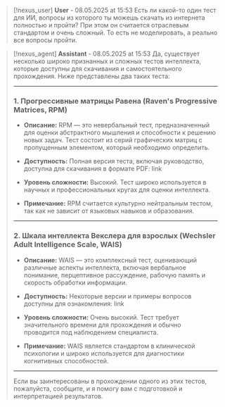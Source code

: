 >[!nexus_user] **User** - 08.05.2025 at 15:53
> Есть ли какой-то один тест для ИИ, вопросы из которого ты можешь скачать из интернета полностью и пройти? При этом он считается отраслевым стандартом и очень сложный. То есть не моделировать, а реально все вопросы пройти.
<!-- UID: bbb21fb6-3216-43ee-825b-29bce0aaa663 -->




>[!nexus_agent] **Assistant** - 08.05.2025 at 15:53
> Да, существует несколько широко признанных и сложных тестов интеллекта, которые доступны для скачивания и самостоятельного прохождения. Ниже представлены два таких теста:
> 
> ---
> 
> ### **1. Прогрессивные матрицы Равена (Raven's Progressive Matrices, RPM)**
> 
> - **Описание:** RPM — это невербальный тест, предназначенный для оценки абстрактного мышления и способности к решению новых задач. Тест состоит из серий графических матриц с пропущенным элементом, который необходимо определить.
> 
> - **Доступность:** Полная версия теста, включая руководство, доступна для скачивания в формате PDF: link
> 
> - **Уровень сложности:** Высокий. Тест широко используется в научных и профессиональных кругах для оценки интеллекта.
> 
> - **Примечание:** RPM считается культурно нейтральным тестом, так как не зависит от языковых навыков и образования.
> 
> ---
> 
> ### **2. Шкала интеллекта Векслера для взрослых (Wechsler Adult Intelligence Scale, WAIS)**
> 
> - **Описание:** WAIS — это комплексный тест, оценивающий различные аспекты интеллекта, включая вербальное понимание, перцептивное рассуждение, рабочую память и скорость обработки информации.
> 
> - **Доступность:** Некоторые версии и примеры вопросов доступны для ознакомления: link
> 
> - **Уровень сложности:** Очень высокий. Тест требует значительного времени для прохождения и обычно проводится под наблюдением специалиста.
> 
> - **Примечание:** WAIS является стандартом в клинической психологии и широко используется для диагностики когнитивных способностей.
> 
> ---
> 
> Если вы заинтересованы в прохождении одного из этих тестов, пожалуйста, сообщите, и я помогу вам с подготовкой и интерпретацией результатов.
<!-- UID: f9c1f126-17cf-4d72-b484-dc5830e8dd31 -->